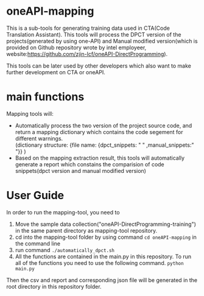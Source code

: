 # oneAPI-mapping
 This is a sub-tools for generating training data used in CTA(Code Translation Assistant). This tools will process the DPCT version of the projects(generated by using one-API) and Manual modified version(which is provided on Github repository wrote by intel employeer, website:https://github.com/zjin-lcf/oneAPI-DirectProgramming).   

 This tools can be later used by other developers which also want to make further development on CTA or oneAPI.

# main functions
 Mapping tools will:
 * Automatically process the two version of the project source code, and return a mapping dictionary which contains the code segement for different warnings. \
 (dictionary structure: {file name:  {dpct_snippets: " " ,manual_snippets:" "}} )
 * Based on the mapping extraction result, this tools will automatically generate a report which constains the comparision of code snippets(dpct version and manual modified version) 

 # User Guide
In order to run the mapping-tool, you need to  
1. Move the sample data collection("oneAPI-DirectProgramming-training") in the same parent directory as mapping-tool repository.  
2. cd into the mapping-tool folder by using command `cd oneAPI-mapping` in the command line
3. run command `./automatically_dpct.sh`
4. All the functions are contained in the main.py in this repository. To run all of the functions you need to use the following command. `python main.py`  

Then the csv and report and corresponding json file will be generated in the root directory in this repository folder.

